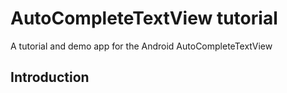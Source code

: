 # AutoCompleteTextView tutorial
 A tutorial and demo app for the Android AutoCompleteTextView 

## Introduction
